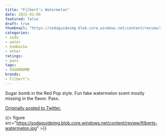 ```yaml
---
title: "Filbert's Watermelon"
date: 2015-03-09
featured: false
draft: true
thumbnail: "https://sodaguideimg.blob.core.windows.net/content/review/thumbs/filberts-watermelon.jpg"
categories:
- soda
- water
- kombucha
- other
ratings:
- pass
tags:
- SUGARBOMB
brands:
- Filbert's
---
```


Sugar bomb in the Red Pop style. Fun fake watermelon scent mostly missing in the flavor. Pass.

[Originally posted to Twitter.](https://twitter.com/Cavorter/status/574990751819399168)

{{< figure src="https://sodaguideimg.blob.core.windows.net/content/review/filberts-watermelon.jpg" >}}

